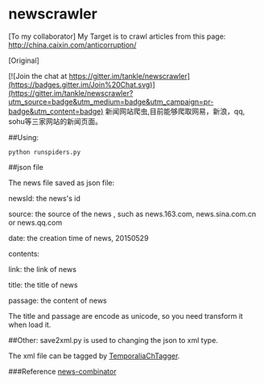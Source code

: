 # newscrawler

[To my collaborator] My Target is to crawl articles from this page: http://china.caixin.com/anticorruption/

[Original]

[![Join the chat at https://gitter.im/tankle/newscrawler](https://badges.gitter.im/Join%20Chat.svg)](https://gitter.im/tankle/newscrawler?utm_source=badge&utm_medium=badge&utm_campaign=pr-badge&utm_content=badge)
新闻网站爬虫,目前能够爬取网易，新浪，qq, sohu等三家网站的新闻页面。



##Using:

    python runspiders.py

##json file

The news file saved as json file:

newsId: the news's id

source: the source of the news , such as news.163.com, news.sina.com.cn or news.qq.com

date: the creation time of news, 20150529

contents:

link: the link of news

title: the title of news

passage: the content of news


The title and passage are encode as unicode, so you need transform it when load it.

##Other:
save2xml.py is used to changing the json to xml type. 

The xml file can be tagged by [TemporaliaChTagger](https://github.com/ntcirtemporalia/TemporaliaChTagger.git).


###Reference
[news-combinator](https://github.com/fanfank/news-combinator.git)
